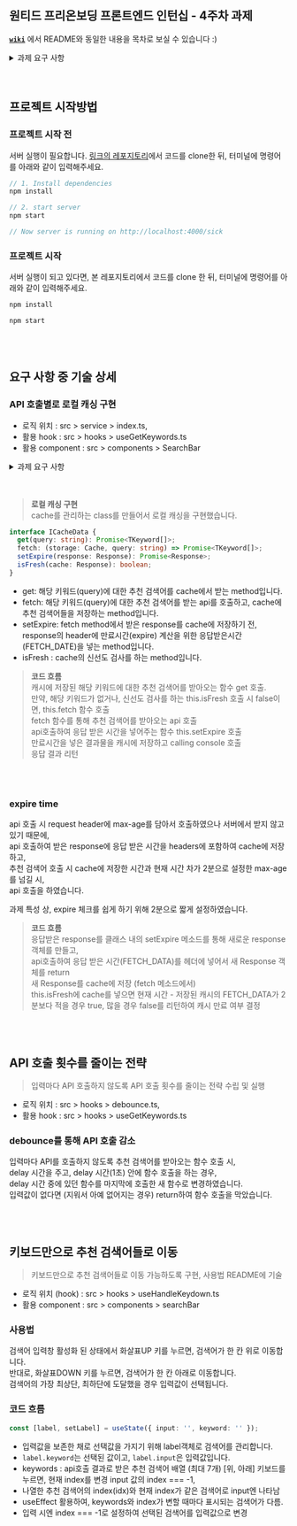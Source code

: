
## 원티드 프리온보딩 프론트엔드 인턴십 - 4주차 과제
[**`wiki`**](https://github.com/Yang-ah/pre-onboarding-11th-4-12/wiki) 에서 README와 동일한 내용을 목차로 보실 수 있습니다 :) 


<details>
<summary> 과제 요구 사항 </summary>
<div markdown="1">
  
  - [x] [사이트](https://clinicaltrialskorea.com/)의 검색영역을 클론하기
  - [x] 질환명 검색시 API 호출 통해서 검색어 추천 기능 구현
    - [x] 검색어가 없을 시 “검색어 없음” 표출
  - [x] API 호출별로 로컬 캐싱 구현
    - [x] 캐싱 기능을 제공하는 라이브러리 사용 금지(React-Query 등)
    - [x] 캐싱을 어떻게 기술했는지에 대한 내용 README에 기술
    - [x] expire time을 구현할 경우 가산점
  - [x] 입력마다 API 호출하지 않도록 API 호출 횟수를 줄이는 전략 수립 및 실행
    - [x] README에 전략에 대한 설명 기술
  - [x] API를 호출할 때 마다 `console.info("calling api")` 출력을 통해 콘솔창에서 API 호출 횟수 확인이 가능하도록 설정
  - [x] 키보드만으로 추천 검색어들로 이동 가능하도록 구현
    - [x] 사용법 README에 기술 

</div>
</details>

<br>
<br>

## 프로젝트 시작방법

### 프로젝트 시작 전
서버 실행이 필요합니다. [링크의 레포지토리](https://github.com/walking-sunset/assignment-api)에서 코드를 clone한 뒤, 터미널에 명령어를 아래와 같이 입력해주세요.

  ```js
  // 1. Install dependencies
  npm install

  // 2. start server
  npm start

  // Now server is running on http://localhost:4000/sick
  ```

### 프로젝트 시작
서버 실행이 되고 있다면, 본 레포지토리에서 코드를 clone 한 뒤, 터미널에 명령어를 아래와 같이 입력해주세요.

  ```js
  npm install

  npm start
  ```

<br>
<br>


## 요구 사항 중 기술 상세


### API 호출별로 로컬 캐싱 구현


- 로직 위치 : src > service > index.ts, 
- 활용 hook : src > hooks > useGetKeywords.ts
- 활용 component : src > components > SearchBar
  

<details>
<summary> 과제 요구 사항 </summary>
<div markdown="1">
  
- [x] 캐싱 기능을 제공하는 라이브러리 사용 금지(React-Query 등)
- [x] API 호출별로 로컬 캐싱 구현 : 캐싱을 어떻게 기술했는지에 대한 내용 README에 기술
- [x] expire time을 구현할 경우 가산점


</div>
</details>



<br>
<br>

> **로컬 캐싱 구현** <br>
> cache를 관리하는 class를 만들어서 로컬 캐싱을 구현했습니다. 



```ts
interface ICacheData {
  get(query: string): Promise<TKeyword[]>;
  fetch: (storage: Cache, query: string) => Promise<TKeyword[]>;
  setExpire(response: Response): Promise<Response>;
  isFresh(cache: Response): boolean;
}
```
- get: 해당 키워드(query)에 대한 추천 검색어를 cache에서 받는 method입니다. 
- fetch: 해당 키워드(query)에 대한 추천 검색어를 받는 api를 호출하고, cache에 추천 검색어들을 저장하는 method입니다.
- setExpire: fetch method에서 받은 response를 cache에 저장하기 전, response의 header에 만료시간(expire) 계산을 위한 응답받은시간(FETCH_DATE)을 넣는 method입니다.  
- isFresh : cache의 신선도 검사를 하는 method입니다.



> **코드 흐름** <br>
> 캐시에 저장된 해당 키워드에 대한 추천 검색어를 받아오는 함수 get 호출. <br>
> 만약, 해당 키워드가 없거나, 신선도 검사를 하는 this.isFresh 호출 시 false이면, this.fetch 함수 호출 <br>
> fetch 함수를 통해 추천 검색어를 받아오는 api 호출 <br>
> api호출하여 응답 받은 시간을 넣어주는 함수 this.setExpire 호출 <br>
> 만료시간을 넣은 결과물을 캐시에 저장하고 calling console 호출 <br>
> 응답 결과 리턴


<br>
<br>


### expire time
api 호출 시 request header에 max-age를 담아서 호출하였으나 서버에서 받지 않고 있기 때문에,<br>
api 호출하여 받은 response에 응답 받은 시간을 headers에 포함하여 cache에 저장하고, <br>
추천 검색어 호출 시 cache에 저장한 시간과 현재 시간 차가 2분으로 설정한 max-age를 넘길 시, <br>
api 호출을 하였습니다. <br>

과제 특성 상, expire 체크를 쉽게 하기 위해 2분으로 짧게 설정하였습니다. <br>

> **코드 흐름** <br>
> 응답받은 response를 클래스 내의 setExpire 메소드를 통해 새로운 response 객체를 만들고, <br>
> api호출하여 응답 받은 시간(FETCH_DATA)를 헤더에 넣어서 새 Response 객체를 return<br>
> 새 Response를 cache에 저장 (fetch 메소드에서)<br>
> this.isFresh에 cache를 넣으면 현재 시간 - 저장된 캐시의 FETCH_DATA가 2분보다 적을 경우 true, 많을 경우 false를 리턴하여 캐시 만료 여부 결정<br>

<br>
<br>

## API 호출 횟수를 줄이는 전략

> 입력마다 API 호출하지 않도록 API 호출 횟수를 줄이는 전략 수립 및 실행


- 로직 위치 : src > hooks > debounce.ts,
- 활용 hook : src > hooks > useGetKeywords.ts

### debounce를 통해 API 호출 감소
입력마다 API를 호출하지 않도록 추천 검색어를 받아오는 함수 호출 시, <br>
delay 시간을 주고, delay 시간(1초) 안에 함수 호출을 하는 경우, <br>
delay 시간 중에 있던 함수를 마지막에 호출한 새 함수로 변경하였습니다. <br>
입력값이 없다면 (지워서 아예 없어지는 경우) return하여 함수 호출을 막았습니다. 

<br>
<br>


## 키보드만으로 추천 검색어들로 이동

> 키보드만으로 추천 검색어들로 이동 가능하도록 구현, 사용법 README에 기술 


- 로직 위치 (hook) : src > hooks > useHandleKeydown.ts
- 활용 component : src > components > searchBar


### 사용법 

검색어 입력창 활성화 된 상태에서 화살표UP 키를 누르면, 검색어가 한 칸 위로 이동합니다. <br>
반대로, 화살표DOWN 키를 누르면, 검색어가 한 칸 아래로 이동합니다. <br>
검색어의 가장 최상단, 최하단에 도달했을 경우 입력값이 선택됩니다. 

### 코드 흐름

```ts
const [label, setLabel] = useState({ input: '', keyword: '' });
```

- 입력값을 보존한 채로 선택값을 가지기 위해 label객체로 검색어를 관리합니다. 
- `label.keyword`는 선택된 값이고, `label.input`은 입력값입니다.
- keywords : api호출 결과로 받은 추천 검색어 배열 (최대 7개) [위, 아래] 키보드를 누르면, 현재 index를 변경 input 값의 index === -1,
- 나열한 추천 검색어의 index(idx)와 현재 index가 같은 검색어로 input엔 나타남
- useEffect 활용하여, keywords와 index가 변할 때마다 표시되는 검색어가 다름.
- 입력 시엔 index === -1로 설정하여 선택된 검색어를 입력값으로 변경


